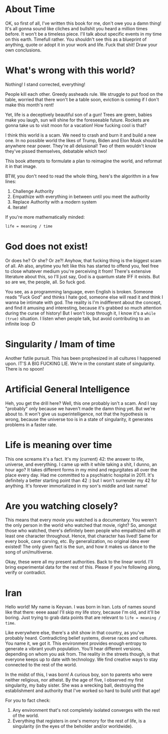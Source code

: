 # About Time
<th title was unity, thought thats what I wanna talk about>

OK, so first of all, I've written this book for me, don't owe you a damn thing!
It's all gonna sound like cliches and bullshit you heard a million times before.
It won't be a timeless piece. I'll talk about specific events in my time on this earth. Timefull rather.
You shouldn't see this as a blueprint of anything, quote or adopt it in your work and life.
Fuck that shit! Draw your own conclusions.

<proceeds to describe his life events and learnings>

# What's wrong with this world?

Nothing! I stand corrected, everything!

People kill each other. Greedy assheads rule. We struggle to put food on the table, worried that there won't be a table soon, eviction is coming if I don't make this month's rent!

Yet, life is a deceptively beautiful son of a gun! Trees are green, babies make you laugh, sun will shine for the foreseeable future. Rockets are gonna take us to visit moon for a vacation! How fucking cool is that?

I think this world is a scam. We need to crash and burn it and build a new one. In no possible world the likes of Trump, Biden and Elon Musk should be anywhere near power. They're all delusional! Two of them wouldn't know they've pissed themselves, debatable which two!

This book attempts to formulate a plan to reimagine the world, and reformat it in that image.

BTW, you don't need to read the whole thing, here's the algorithm in a few lines:
1. Challenge Authority
2. Empathize with everything in between until you meet the authority
3. Replace Authority with a modern system
4. Iterate!

If you're more mathematically minded:

```tex
life = meaning / time
```

# God does not exist!

Or does he? Or she? Or ze?! Anyhow, that fucking thing is the biggest scam of all. Ah also, anytime you felt like this has started to offend you, feel free to close whatever medium you're perceiving it from! There's extensive literature about this, so I'll just say, God is a quantum state IFF it exists. But so are we, the people, all. So fuck god.

You see, as a programming language, even English is broken. Someone reads "Fuck God" and thinks I hate god, someone else will read it and think I wanna be intimate with god. The reality is I'm indifferent about the concept, and find it amusing and interesting, because it's grabbed so much attention during the curse of history! But I won't loop through it, I know it's a `while (true)` situation. I listen when people talk, but avoid contributing to an infinite loop :D

# Singularity / Imam of time

Another futile pursuit. This has been prophesized in all cultures I happened upon. IT'S A BIG FUCKING LIE. We're in the constant state of singularity. There is no spoon!

# Artificial General Intelligence

Heh, you get the drill here? Well, this one probably isn't a scam. And I say "probably" only because we haven't made the damn thing yet. But we're about to. It won't give us superintelligence, not that the hypothesis is wrong, because the universe too is in a state of singularity, it generates problems in a faster rate.

# Life is meaning over time

This one screams it's a fact. It's my (current) 42: the answer to life, universe, and everything. I came up with it while taking a shit, I dunno, an hour ago? It takes different forms in my mind and regurgitates all over the place every day. Had me committed to a psychiatric hospital in 2011. It's definitely a better starting point than 42 :) but I won't surrender my 42 for anything. It's forever immortalized in my son's middle and last name!

# Are you watching closely?

This means that every movie you watched is a documentary. You weren't the only person in the world who watched that movie, right? So, amongst those who watched, there's definitely been people who empathized with at least one character throughout. Hence, that character has lived! Same for every book, cave carving, etc. By generalization, no original idea ever existed! The only given fact is the sun, and how it makes us dance to the song of uni/multiverse.

Okay, these were all my present authorities. Back to the linear world. I'll bring experimental data for the rest of this. Please if you're following along, verify or contradict.

# Iran

Hello world! My name is Keyvan. I was born in Iran. Lots of names sound like that there: eeee aaaa! I'll skip my life story, because I'm old, and it'll be boring. Just trying to grab data points that are relevant to `life = meaning / time`.

Like everywhere else, there's a shit show in that country, as you've probably heard. Contradicting belief systems, diverse races and cultures. You name it, we got it. This environment provides enough entropy to generate a vibrant youth population. You'll hear different versions, depending on whom you ask from. The reality in the streets though, is that everyone keeps up to date with technology. We find creative ways to stay connected to the rest of the world.

In the midst of this, I was born! A curious boy, son to parents who were neither religious, nor atheist. By the age of five, I observed my first singularity, my baby sister. She was a wrecking ball, destroying the establishment and authority that I've worked so hard to build until that age!

For you to fact check:
1. Any environment that's not completely isolated converges with the rest of the world.
2. Everything that registers in one's memory for the rest of life, is a singularity (in the eyes of the beholder and/or worldwide).

<Hong Kong>

<thankfully I wasnt smart enough. Weve probably lost countless actual geniuses to these episodes>
